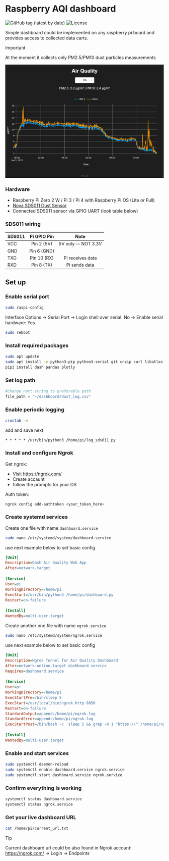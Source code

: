 
# Raspberry AQI dashboard

![GitHub tag (latest by date)](https://img.shields.io/github/v/tag/sps-tech-lab/raspberry_aqi_dashboard?label=version)
![License](https://img.shields.io/github/license/sps-tech-lab/raspberry_aqi_dashboard)

Simple dashboard could be implemented on any raspberry pi board and provides access to collected data carts.

> [!IMPORTANT]
> At the moment it collects only PM2.5/PM10 dust particles measurements

![Appearence](https://github.com/sps-tech-lab/raspberry_aqi_dashboard/raw/main/readme/dashboard_example.png)

### Hardware
- Raspberry Pi Zero 2 W / Pi 3 / Pi 4 with Raspberry Pi OS (Lite or Full)
- [Nova SDS011 Dust Sensor](http://en.novasensor.cn/?list_16/55.html)
- Connected SDS011 sensor via GPIO UART (look table below)

### SDS011 wiring

| SDS011   | Pi GPIO Pin | Note               |
| -------- |:-----------:|:------------------:|
| VCC      | Pin 2 (5V)  | 5V only — NOT 3.3V |
| GND      | Pin 6 (GND) |                    |
| TXD      | Pin 10 (RX) | Pi receives data   |
| RXD      | Pin 8 (TX)  | Pi sends data      |

## Set up

### Enable serial port

```bash
sudo raspi-config
```
Interface Options → Serial Port → Login shell over serial: No → Enable serial hardware: Yes

```bash
sudo reboot
```

### Install required packages

```bash
sudo apt update
sudo apt install -y python3-pip python3-serial git unzip curl libatlas-base-dev
pip3 install dash pandas plotly
```

### Set log path

```python
#Change next string to preferable path
file_path = "~/dashboard/dust_log.csv"
```

### Enable periodic logging

```bash
crontab -e
```
add and save next
```
* * * * * /usr/bin/python3 /home/pi/log_sds011.py
```


### Install and configure Ngrok
Get ngrok:
- Visit https://ngrok.com/
- Create accaunt
- follow the prompts for your OS

Auth token:
```bash
ngrok config add-authtoken <your_token_here>
```


### Create systemd services

Create one file with name ```dashboard.service```
```bash
sudo nano /etc/systemd/system/dashboard.service
```
use next example below to set basic config
```ini
[Unit]
Description=Dash Air Quality Web App
After=network.target

[Service]
User=pi
WorkingDirectory=/home/pi
ExecStart=/usr/bin/python3 /home/pi/dashboard.py
Restart=on-failure

[Install]
WantedBy=multi-user.target
```

Create another one file with name ```ngrok.service```
```bash
sudo nano /etc/systemd/system/ngrok.service
```
use next example below to set basic config
```ini
[Unit]
Description=Ngrok Tunnel for Air Quality Dashboard
After=network-online.target dashboard.service
Requires=dashboard.service

[Service]
User=pi
WorkingDirectory=/home/pi
ExecStartPre=/bin/sleep 5
ExecStart=/usr/local/bin/ngrok http 8050
Restart=on-failure
StandardOutput=append:/home/pi/ngrok.log
StandardError=append:/home/pi/ngrok.log
ExecStartPost=/bin/bash -c 'sleep 5 && grep -m 1 "https://" /home/pi/ngrok.log > /home/pi/current_url.txt'

[Install]
WantedBy=multi-user.target
```

### Enable and start services

```bash
sudo systemctl daemon-reload
sudo systemctl enable dashboard.service ngrok.service
sudo systemctl start dashboard.service ngrok.service
```

### Confirm everything Is working
```bash
systemctl status dashboard.service
systemctl status ngrok.service
```

### Get your live dashboard URL
```bash
cat /home/pi/current_url.txt
```
> [!TIP]
> Current dashboard url could be also found in Ngrok account:
> https://ngrok.com/ → Login → Endpoints
